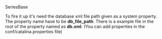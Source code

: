 SeriesBase

To fire it up it's need the database xml file path given as a system property. The property name have to be **db_file_path**. There is a example file in the root of the property named as **db.xml**.
(You can add properties in the conf/catalina.properties file)
